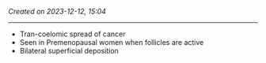 *Created on 2023-12-12, 15:04* 

---
- Tran-coelomic spread of cancer
- Seen in Premenopausal women when follicles are active 
- Bilateral superficial deposition